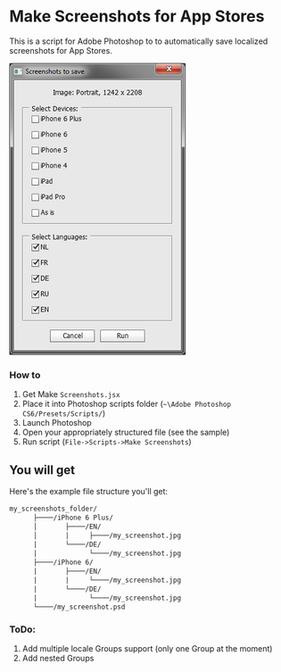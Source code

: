 # Make Screenshots for App Stores
This is a script for Adobe Photoshop to to automatically save localized screenshots for App Stores.

![Dialog](make-screenshots-dialog.png)

### How to
1. Get Make `Screenshots.jsx`
2. Place it into  Photoshop scripts folder (`~\Adobe Photoshop CS6/Presets/Scripts/`)
3. Launch Photoshop
4. Open your appropriately structured file (see the sample)
5. Run script (`File->Scripts->Make Screenshots`)

## You will get
Here's the example file structure you'll get:
```
my_screenshots_folder/
      ├────/iPhone 6 Plus/
      │       ├────/EN/
      │       |     ├────/my_screenshot.jpg
      |       └────/DE/
      |             └────/my_screenshot.jpg
      ├────/iPhone 6/
      |       ├────/EN/
      |       |     └────/my_screenshot.jpg
      |       └────/DE/
      |             └────/my_screenshot.jpg
      └────/my_screenshot.psd
```       
### ToDo:
1. Add multiple locale Groups support (only one Group at the moment)
2. Add nested Groups
